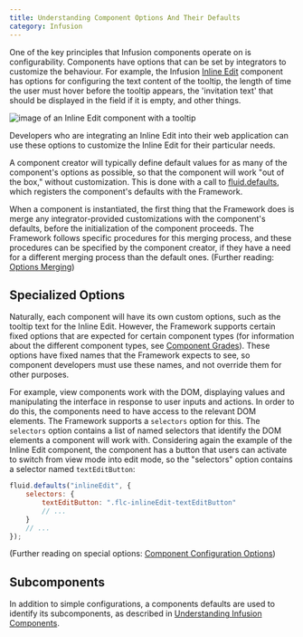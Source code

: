 ```yaml
---
title: Understanding Component Options And Their Defaults
category: Infusion
---
```


One of the key principles that Infusion components operate on is configurability. Components have
options that can be set by integrators to customize the behaviour. For example, the Infusion
[Inline Edit](http://build.fluidproject.org/infusion/demos/inlineEdit/) component has
options for configuring the text content of the tooltip, the length of time the user must hover
before the tooltip appears, the 'invitation text' that should be displayed in the field if it is empty, and other things.

![image of an Inline Edit component with a tooltip](images/viewMode.png)

Developers who are integrating an Inline Edit into their web application can use these options to
customize the Inline Edit for their particular needs.

A component creator will typically define default values for as many of the component's options as
possible, so that the component will work "out of the box," without customization. This is done with
a call to [fluid.defaults](CoreAPI.md#fluiddefaultsgradename-options), which registers the component's defaults with the
Framework.

When a component is instantiated, the first thing that the Framework does is merge any
integrator-provided customizations with the component's defaults, before the initialization of the
component proceeds. The Framework follows specific procedures for this merging process, and these
procedures can be specified by the component creator, if they have a need for a different merging
process than the default ones. (Further reading: [Options Merging](OptionsMerging.md))

## Specialized Options

Naturally, each component will have its own custom options, such as the tooltip text for the
Inline Edit. However, the Framework supports certain fixed options that are expected for certain
component types (for information about the different component types, see
[Component Grades](ComponentGrades.md)). These options have fixed names that the Framework expects
to see, so component developers must use these names, and not override them for other purposes.

For example, view components work with the DOM, displaying values and manipulating the interface in
response to user inputs and actions. In order to do this, the components need to have access to the
relevant DOM elements. The Framework supports a `selectors` option for this. The `selectors` option
contains a list of named selectors that identify the DOM elements a component will work with.
Considering again the example of the Inline Edit component, the component has a button that users
can activate to switch from view mode into edit mode, so the "selectors" option contains a selector
named `textEditButton`:

```javascript
fluid.defaults("inlineEdit", {
    selectors: {
        textEditButton: ".flc-inlineEdit-textEditButton"
        // ...
    }
    // ...
});
```

(Further reading on special options: [Component Configuration Options](ComponentConfigurationOptions.md))

## Subcomponents

In addition to simple configurations, a components defaults are used to identify its subcomponents,
as described in [Understanding Infusion Components](UnderstandingInfusionComponents.md).
